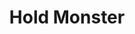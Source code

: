 ---
title: "Hold Monster"
index: "hold-monster"
permalink: /spells/hold-monster/
tags:
  - Spell
  - 5th Level
  - Enchantment
available_for:
  - Bard
  - Sorcerer
  - Warlock
  - Wizard
level: "5th Level"
school: "Enchantment"
range: "90 ft"
comp:
  - V
  - S
  - M
material: "a small piece of iron."
duration: "1 Minute"
concentration: true
attack: "WIS Save"
description: |
  Choose a creature you can see and reach. The target must make a saving throw of Wisdom or be paralyzed for the duration of the spell. This spell has no effect against the undead. At the end of each round, the target can make a new saving throw of Wisdom. If successful, the spell ends for the creature.

  **At higher levels.** When you cast this spell using a level 6 or higher location, you can target an additional creature for each level of location beyond the fifth. The creatures must be within 30 feet o f each other when you target them.
excerpt: "Choose a creature you can see and reach."
source: "Basic Rules"
---